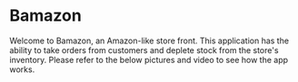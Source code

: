 # Bamazon

Welcome to Bamazon, an Amazon-like store front.  This application has the ability to take orders from customers and deplete stock from the store's inventory.  Please refer to the below pictures and video to see how the app works.

